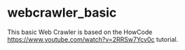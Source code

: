 # webcrawler_basic
This basic Web Crawler is based on the HowCode https://www.youtube.com/watch?v=2RRSw7Ycv0c tutorial.
